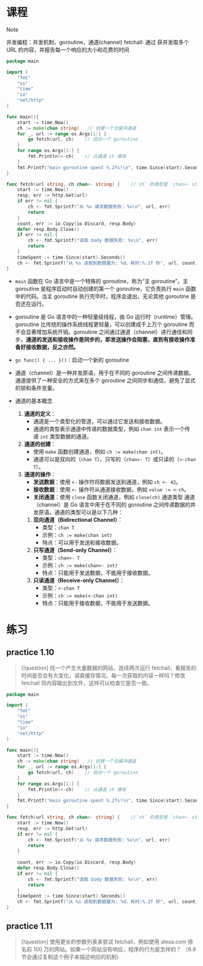 # 课程
> [!note] 
> 并发编程：并发机制，goroutine，通道(channel) 
> fetchall: 通过  获并发取多个 URL 的内容，并报告每一个响应的大小和花费的时间

``` go
package main

import (
	"fmt"
	"os"
	"time"
	"io"
	"net/http"
)

func main(){
	start := time.Now()
	ch := make(chan string)   // 创建一个无缓冲通道
	for _, url := range os.Args[1:] {
		go fetch(url, ch)    // 启动一个 goroutine
	}
	for range os.Args[1:] {
		fmt.Println(<-ch)    // 从通道 ch 接收
	}
	fmt.Printf("main goroutine spent %.2fs!\n", time.Since(start).Seconds())
}

func fetch(url string, ch chan<- string) {    //`ch` 的类型是 `chan<- string`，表示一个只写通道（send-only channel）。只写通道只能用于发送数据，不能用于接收数据
	start := time.Now()
	resp, err := http.Get(url)
	if err != nil {
		ch <- fmt.Sprintf("从 %v 请求数据失败: %v\n", url, err)
		return
	}
	count, err := io.Copy(io.Discard, resp.Body)
	defer resp.Body.Close()
	if err != nil {
		ch <- fmt.Sprintf("读取 body 数据失败: %v\n", err)
		return
	}
	timeSpent := time.Since(start).Seconds()
	ch <- fmt.Sprintf("从 %s 读取到数据量为: %d，耗时:%.2f 秒", url, count, timeSpent)
}

```

- `main` 函数在 Go 语言中是一个特殊的 goroutine，称为“主 goroutine”。主 goroutine 是程序启动时自动创建的第一个 goroutine，它负责执行 `main` 函数中的代码。当主 goroutine 执行完毕时，程序会退出，无论其他 goroutine 是否还在运行。
  
- goroutine 是 Go 语言中的一种轻量级线程，由 Go 运行时（runtime）管理。goroutine 比传统的操作系统线程更轻量，可以创建成千上万个 goroutine 而不会显著增加系统开销。goroutine 之间通过通道（channel）进行通信和同步。**通道的发送和接收操作是同步的，即发送操作会阻塞，直到有接收操作准备好接收数据，反之亦然。**
  
- `go func() { ... }()`：启动一个新的 goroutine
  
- 通道（channel）是一种并发原语，用于在不同的 goroutine 之间传递数据。通道提供了一种安全的方式来在多个 goroutine 之间同步和通信，避免了显式的锁和条件变量。

- 通道的基本概念
	1. **通道的定义**：
	    - 通道是一个类型化的管道，可以通过它发送和接收数据。
	    - 通道的类型表示通道中传递的数据类型，例如 `chan int` 表示一个传递 `int` 类型数据的通道。
	2. **通道的创建**：
	    - 使用 `make` 函数创建通道，例如 `ch := make(chan int)`。
	    - 通道可以是双向的（`chan T`）、只写的（`chan<- T`）或只读的（`<-chan T`）。
	3. **通道的操作**：
	    - **发送数据**：使用 `<-` 操作符将数据发送到通道，例如 `ch <- 42`。
	    - **接收数据**：使用 `<-` 操作符从通道接收数据，例如 `value := <-ch`。
	    - **关闭通道**：使用 `close` 函数关闭通道，例如 `close(ch)`
	  通道类型
		通道（channel）是 Go 语言中用于在不同的 goroutine 之间传递数据的并发原语。通道的类型可以是以下几种：
		1. **双向通道（Bidirectional Channel）**：
		    - 类型：`chan T`
		    - 示例：`ch := make(chan int)`
		    - 特点：可以用于发送和接收数据。
		2. **只写通道（Send-only Channel）**：
		    - 类型：`chan<- T`
		    - 示例：`ch := make(chan<- int)`
		    - 特点：只能用于发送数据，不能用于接收数据。
		3. **只读通道（Receive-only Channel）**：
		    - 类型：`<-chan T`
		    - 示例：`ch := make(<-chan int)`
		    - 特点：只能用于接收数据，不能用于发送数据。
# 练习
## practice 1.10
> [!question] 
>  找一个产生大量数据的网站，连续两次运行 fetchall，看报告的时间是否会有大变化，调查缓存情况。每一次获取的内容一样吗？修改 fetchall 将内容输出到文件，这样可以检查它是否一致。

``` go
package main

import (
	"fmt"
	"os"
	"time"
	"io"
	"net/http"
)

func main(){
	start := time.Now()
	ch := make(chan string)   // 创建一个无缓冲通道
	for _, url := range os.Args[1:] {
		go fetch(url, ch)    // 启动一个 goroutine
	}
	for range os.Args[1:] {
		fmt.Println(<-ch)    // 从通道 ch 接收
	}
	fmt.Printf("main goroutine spent %.2fs!\n", time.Since(start).Seconds())
}

func fetch(url string, ch chan<- string) {    //`ch` 的类型是 `chan<- string`，表示一个只写通道（send-only channel）。只写通道只能用于发送数据，不能用于接收数据
	start := time.Now()
	resp, err := http.Get(url)
	if err != nil {
		ch <- fmt.Sprintf("从 %v 请求数据失败: %v\n", url, err)
		return
	}
	
	count, err := io.Copy(io.Discard, resp.Body)
	defer resp.Body.Close()
	if err != nil {
		ch <- fmt.Sprintf("读取 body 数据失败: %v\n", err)
		return
	}
	timeSpent := time.Since(start).Seconds()
	ch <- fmt.Sprintf("从 %s 读取到数据量为: %d，耗时:%.2f 秒", url, count, timeSpent)
}

```

## practice 1.11
> [!question] 
> 使用更长的参数列表来尝试 fetchall，例如使用 alexa.com 排名前 100 万的网站。如果一个网站没有响应，程序的行为是怎样的？ （8.9 节会通过复制这个例子来描述响应的机制）

``` go

```